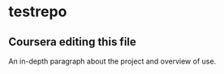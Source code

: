 # testrepo
## Coursera editing this file
An in-depth paragraph about the project and overview of use.
